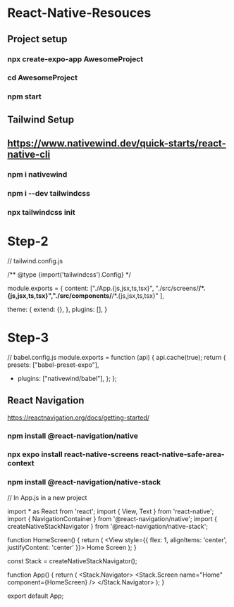 # React-Native-Resouces

## Project setup 
 ###  npx create-expo-app AwesomeProject

 ###  cd AwesomeProject
 ###  npm start 
  
  ## Tailwind Setup
  
  ##    https://www.nativewind.dev/quick-starts/react-native-cli
  
  ###  npm i nativewind
  ###  npm i --dev tailwindcss
  ###  npx tailwindcss init
  
# Step-2

// tailwind.config.js

/** @type {import('tailwindcss').Config} */

module.exports = {
   content: ["./App.{js,jsx,ts,tsx}", "./src/screens/**/*.{js,jsx,ts,tsx}","./src/components/**/*.{js,jsx,ts,tsx}" ],

  theme: {
    extend: {},
  },
  plugins: [],
}

 
 # Step-3
 
// babel.config.js
module.exports = function (api) {
  api.cache(true);
  return {
    presets: ["babel-preset-expo"],
+   plugins: ["nativewind/babel"],
  };
};


## React Navigation
https://reactnavigation.org/docs/getting-started/

###   npm install @react-navigation/native
###   npx expo install react-native-screens react-native-safe-area-context
###    npm install @react-navigation/native-stack


// In App.js in a new project

import * as React from 'react';
import { View, Text } from 'react-native';
import { NavigationContainer } from '@react-navigation/native';
import { createNativeStackNavigator } from '@react-navigation/native-stack';

function HomeScreen() {
  return (
    <View style={{ flex: 1, alignItems: 'center', justifyContent: 'center' }}>
      <Text>Home Screen</Text>
    </View>
  );
}

const Stack = createNativeStackNavigator();

function App() {
  return (
    <NavigationContainer>
      <Stack.Navigator>
        <Stack.Screen name="Home" component={HomeScreen} />
      </Stack.Navigator>
    </NavigationContainer>
  );
}

export default App;


  
